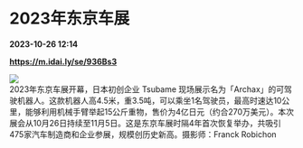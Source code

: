 # 2023年东京车展

**2023-10-26 12:14**

**https://m.idai.ly/se/936Bs3**

![](http://pic.yupoo.com/fotomag/24fa1914/e5adfb44.jpg)  
2023年东京车展开幕，日本初创企业 Tsubame 现场展示名为「Archax」的可驾驶机器人。这款机器人高4.5米，重3.5吨，可以乘坐1名驾驶员，最高时速达10公里，能够利用机械手臂举起15公斤重物，售价为4亿日元（约合270万美元）。本次展会从10月26日持续至11月5日。这是东京车展时隔4年首次恢复举办，共吸引475家汽车制造商和企业参展，规模创历史新高。摄影师：Franck Robichon